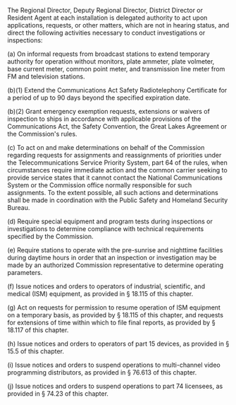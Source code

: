 The Regional Director, Deputy Regional Director, District Director or Resident Agent at each installation is delegated authority to act upon applications, requests, or other matters, which are not in hearing status, and direct the following activities necessary to conduct investigations or inspections:

(a) On informal requests from broadcast stations to extend temporary authority for operation without monitors, plate ammeter, plate volmeter, base current meter, common point meter, and transmission line meter from FM and television stations.

(b)(1) Extend the Communications Act Safety Radiotelephony Certificate for a period of up to 90 days beyond the specified expiration date.

(b)(2) Grant emergency exemption requests, extensions or waivers of inspection to ships in accordance with applicable provisions of the Communications Act, the Safety Convention, the Great Lakes Agreement or the Commission's rules.

(c) To act on and make determinations on behalf of the Commission regarding requests for assignments and reassignments of priorities under the Telecommunications Service Priority System, part 64 of the rules, when circumstances require immediate action and the common carrier seeking to provide service states that it cannot contact the National Communications System or the Commission office normally responsible for such assignments. To the extent possible, all such actions and determinations shall be made in coordination with the Public Safety and Homeland Security Bureau.

(d) Require special equipment and program tests during inspections or investigations to determine compliance with technical requirements specified by the Commission.

(e) Require stations to operate with the pre-sunrise and nighttime facilities during daytime hours in order that an inspection or investigation may be made by an authorized Commission representative to determine operating parameters.

(f) Issue notices and orders to operators of industrial, scientific, and medical (ISM) equipment, as provided in § 18.115 of this chapter.

(g) Act on requests for permission to resume operation of ISM equipment on a temporary basis, as provided by § 18.115 of this chapter, and requests for extensions of time within which to file final reports, as provided by § 18.117 of this chapter.

(h) Issue notices and orders to operators of part 15 devices, as provided in § 15.5 of this chapter.

(i) Issue notices and orders to suspend operations to multi-channel video programming distributors, as provided in § 76.613 of this chapter.

(j) Issue notices and orders to suspend operations to part 74 licensees, as provided in § 74.23 of this chapter.

